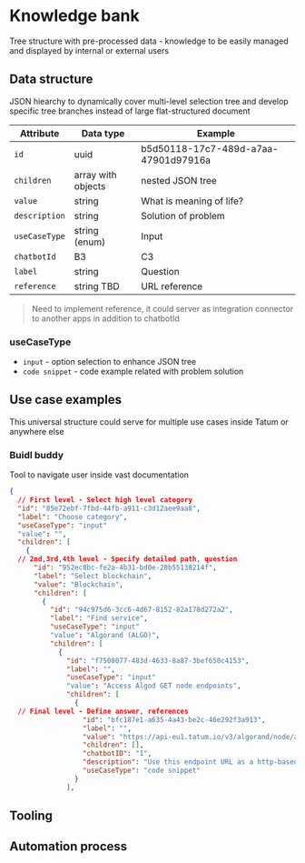 # Knowledge bank

Tree structure with pre-processed data - knowledge to be easily managed and displayed by internal or external users

## Data structure 

JSON hiearchy to dynamically cover multi-level selection tree and develop specific tree branches instead of large flat-structured document

Attribute | Data type | Example
---------|----------|---------
 `id` | uuid | b5d50118-17c7-489d-a7aa-47901d97916a
 `children` | array with objects | nested JSON tree
 `value` | string | What is meaning of life?
 `description` | string | Solution of problem
 `useCaseType` | string (enum) | Input
 `chatbotId` | B3 | C3
 `label` | string | Question
 `reference` | string TBD | URL reference

> Need to implement reference, it could server as integration connector to another apps in addition to chatbotId

### useCaseType
- `input` - option selection to enhance JSON tree
- `code snippet` - code example related with problem solution

## Use case examples
This universal structure could serve for multiple use cases inside Tatum or anywhere else 

### Buidl buddy 
Tool to navigate user inside vast documentation

```json tree
{
  // First level - Select high level category
  "id": "85e72ebf-7fbd-44fb-a911-c3d12aee9aa8",
  "label": "Choose category",
  "useCaseType": "input"
  "value": "",
  "children": [
    {
  // 2nd,3rd,4th level - Specify detailed path, question
      "id": "952ec8bc-fe2a-4b31-bd0e-28b55138214f",
      "label": "Select blockchain",
      "value": "Blockchain",
      "children": [
        {
          "id": "94c975d6-3cc6-4d67-8152-82a178d272a2",
          "label": "Find service",
          "useCaseType": "input"
          "value": "Algorand (ALGO)",
          "children": [
            {
              "id": "f7508077-483d-4633-8a87-3bef650c4153",
              "label": "",
              "useCaseType": "input"
              "value": "Access Algod GET node endpoints",
              "children": [
                {
  // Final level - Define answer, references
                  "id": "bfc187e1-a635-4a43-be2c-46e292f3a913",
                  "label": "",
                  "value": "https://api-eu1.tatum.io/v3/algorand/node/algod/YOUR_API_KEY/v2/blocks/16775567",
                  "children": [],
                  "chatbotID": "1",
                  "description": "Use this endpoint URL as a http-based url to connect directly to the Algorand node provided by Tatum. You can check al available APIs here - https://developer.algorand.org/docs/rest-apis/algod/v2/.",
                  "useCaseType": "code snippet"
                }
              ],
```

## Tooling

## Automation process 
